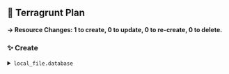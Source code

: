 ## 📝 Terragrunt Plan

**→ Resource Changes: 1 to create, 0 to update, 0 to re-create, 0 to delete.**

### ✨ Create

<details><summary><code>local_file.database</code></summary>

```diff
+ content              = (sensitive value)
+ content_base64sha256 = (known after apply)
+ content_base64sha512 = (known after apply)
+ content_md5          = (known after apply)
+ content_sha1         = (known after apply)
+ content_sha256       = (known after apply)
+ content_sha512       = (known after apply)
+ directory_permission = "0777"
+ file_permission      = "0777"
+ filename             = "../test.txt"
+ id                   = (known after apply)
```

</details>